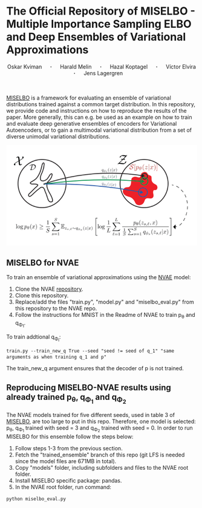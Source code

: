 # The Official Repository of MISELBO - Multiple Importance Sampling ELBO and Deep Ensembles of Variational Approximations

<div align="center">
  <a>Oskar Kviman</a> &emsp; <b>&middot;</b> &emsp;
  <a>Harald Melin</a> &emsp; <b>&middot;</b> &emsp;
  <a>Hazal Koptagel</a> &emsp; <b>&middot;</b> &emsp;
  <a>Víctor Elvira</a> &emsp; <b>&middot;</b> &emsp;
  <a>Jens Lagergren</a> &emsp; &emsp;
</div>
<br>
<br>

[MISELBO](https://arxiv.org/abs/2202.10951) is a framework for evaluating an ensemble of variational distributions trained against a common target distribution. In this repository, we provide code and instructions on how to reproduce the results of the paper. 
More generally, this can e.g. be used as an example on how to train and evaluate deep generative ensembles of encoders for Variational Autoencoders, or to gain a multimodal variational distribution from a set of diverse unimodal variational distributions.

<p align="center">
    <img src="img/miselbo-framework.png" width="800">
</p>

## MISELBO for NVAE
To train an ensemble of variational approximations using the [NVAE](https://arxiv.org/abs/2007.03898)
model:
1. Clone the NVAE [repository](https://github.com/NVlabs/NVAE).
2. Clone this repository. 
3. Replace/add the files "train.py", "model.py" and "miselbo_eval.py" from this repository to the NVAE repo.
4. Follow the instructions for MNIST in the Readme of NVAE to train p<sub>&theta;</sub> and q<sub>&Phi;<sub>1</sub></sub>.

To train addtional q<sub>&Phi;<sub>i</sub></sub>:
``` 
train.py --train_new_q True --seed "seed != seed of q_1" "same arguments as when training q_1 and p" 
```
The train_new_q argument ensures that the decoder of p is not trained.

## Reproducing MISELBO-NVAE results using already trained p<sub>&theta;</sub>, q<sub>&Phi;<sub>1</sub></sub> and q<sub>&Phi;<sub>2</sub></sub>
The NVAE models trained for five different seeds, used in table 3 of [MISELBO](https://arxiv.org/), are too 
large to put in this repo. Therefore, one model is selected: p<sub>&theta;</sub>, q<sub>&Phi;<sub>1</sub></sub> trained 
with seed = 3 and q<sub>&Phi;<sub>2</sub></sub> trained with seed = 0. In order to run MISELBO for this ensemble follow
the steps below:
1. Follow steps 1-3 from the previous section.
2. Fetch the "trained_ensemble" branch of this repo (git LFS is needed since the model files are 671MB in total).
3. Copy "models" folder, including subfolders and files to the NVAE root folder.
4. Install MISELBO specific package: pandas.
5. In the NVAE root folder, run command:
``` 
python miselbo_eval.py 
```




